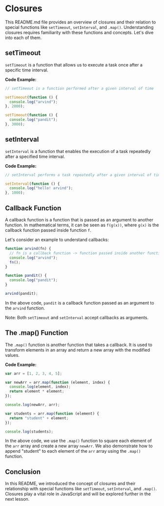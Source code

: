 # Closures

This README.md file provides an overview of closures and their relation to special functions like `setTimeout`, `setInterval`, and `.map()`. Understanding closures requires familiarity with these functions and concepts. Let's dive into each of them.

## setTimeout

`setTimeout` is a function that allows us to execute a task once after a specific time interval.

**Code Example:**

```javascript
// setTimeout is a function performed after a given interval of time

setTimeout(function () {
  console.log("arvind");
}, 2000);

setTimeout(function () {
  console.log("pandit");
}, 3000);
```

## setInterval

`setInterval` is a function that enables the execution of a task repeatedly after a specified time interval.

**Code Example:**

```javascript
// setInterval performs a task repeatedly after a given interval of time

setInterval(function () {
  console.log("hello! arvind");
}, 1000);
```

## Callback Function

A callback function is a function that is passed as an argument to another function. In mathematical terms, it can be seen as `f(g(x))`, where `g(x)` is the callback function passed inside function `f`.

Let's consider an example to understand callbacks:

```javascript
function arvind(fn) {
  // fn is a callback function -> function passed inside another function
  console.log("arvind");
  fn();
}

function pandit() {
  console.log("pandit");
}

arvind(pandit);
```

In the above code, `pandit` is a callback function passed as an argument to the `arvind` function.

Note: Both `setTimeout` and `setInterval` accept callbacks as arguments.

## The .map() Function

The `.map()` function is another function that takes a callback. It is used to transform elements in an array and return a new array with the modified values.

**Code Example:**

```javascript
var arr = [1, 2, 3, 4, 5];

var newArr = arr.map(function (element, index) {
  console.log(element, index);
  return element * element;
});

console.log(newArr, arr);

var students = arr.map(function (element) {
  return "student" + element;
});

console.log(students);
```

In the above code, we use the `.map()` function to square each element of the `arr` array and create a new array `newArr`. We also demonstrate how to append "student" to each element of the `arr` array using the `.map()` function.

## Conclusion

In this README, we introduced the concept of closures and their relationship with special functions like `setTimeout`, `setInterval`, and `.map()`. Closures play a vital role in JavaScript and will be explored further in the next lesson.
